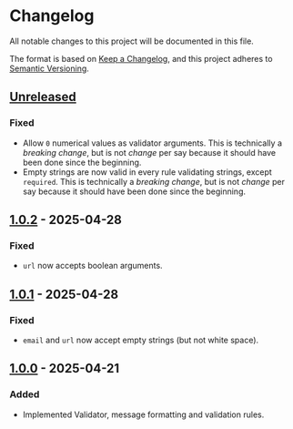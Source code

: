 # Changelog

All notable changes to this project will be documented in this file.

The format is based on [Keep a Changelog](https://keepachangelog.com/en/1.0.0/),
and this project adheres to [Semantic Versioning](https://semver.org/spec/v2.0.0.html).

## [Unreleased]

### Fixed

- Allow `0` numerical values as validator arguments. This is technically a _breaking change_, but is not _change_ per say because it should have been done since the beginning.
- Empty strings are now valid in every rule validating strings, except `required`. This is technically a _breaking change_, but is not _change_ per say because it should have been done since the beginning.

## [1.0.2] - 2025-04-28

### Fixed

- `url` now accepts boolean arguments.

## [1.0.1] - 2025-04-28

### Fixed

- `email` and `url` now accept empty strings (but not white space).

## [1.0.0] - 2025-04-21

### Added

- Implemented Validator, message formatting and validation rules.

[unreleased]: https://github.com/Logitar/js/compare/v1.0.2...HEAD
[1.0.2]: https://github.com/Logitar/js/compare/v1.0.1...v1.0.2
[1.0.1]: https://github.com/Logitar/js/compare/v1.0.0...v1.0.1
[1.0.0]: https://github.com/Logitar/js/releases/tag/v1.0.0
